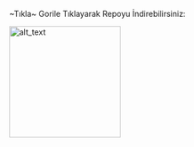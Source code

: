 
~Tıkla~ Gorile Tıklayarak Repoyu İndirebilirsiniz:

[<img alt="alt_text" width="200px" src="https://raw.githubusercontent.com/kerimmkirac/http-protocol-redirector/refs/heads/main/gorillaa.svg"/>](https://kerimmkirac.github.io/http-protocol-redirector/?r=cloudstreamrepo://raw.githubusercontent.com/kerimmkirac/cs-kerim/refs/heads/master/repo.json)
